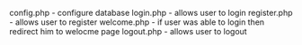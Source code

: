 config.php - configure database
login.php - allows user to login
register.php - allows user to register
welcome.php - if user was able to login then redirect him to welocme page
logout.php - allows user to logout
